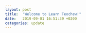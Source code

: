 ```yaml
---
layout: post
title:  "Welcome to Learn Teochew!"
date:   2019-09-01 16:51:39 +0200
categories: update
---
```

